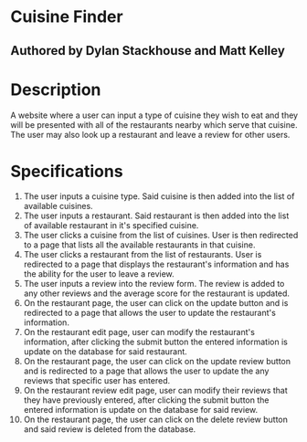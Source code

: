 # Cuisine Finder
## Authored by Dylan Stackhouse and Matt Kelley
# Description
A website where a user can input a type of cuisine they wish to eat and they will be presented with all of the restaurants nearby which serve that cuisine. The user may also look up a restaurant and leave a review for other users.
# Specifications
1. The user inputs a cuisine type. Said cuisine is then added into the list of available cuisines.
2. The user inputs a restaurant. Said restaurant is then added into the list of available restaurant in it's specified cuisine.
3. The user clicks a cuisine from the list of cuisines. User is then redirected to a page that lists all the available restaurants in that cuisine.
4. The user clicks a restaurant from the list of restaurants. User is redirected to a page that displays the restaurant's information and has the ability for the user to leave a review.
5. The user inputs a review into the review form. The review is added to any other reviews and the average score for the restaurant is updated.
6. On the restaurant page, the user can click on the update button and is redirected to a page that allows the user to update the restaurant's information.
7. On the restaurant edit page, user can modify the restaurant's information, after clicking the submit button the entered information is update on the database for said restaurant.
8. On the restaurant page, the user can click on the update review button and is redirected to a page that allows the user to update the any reviews that specific user has entered.
9. On the restaurant review edit page, user can modify their reviews that they have previously entered, after clicking the submit button the entered information is update on the database for said review.
10. On the restaurant page, the user can click on the delete review button and said review is deleted from the database.
<!-- add user page later -->
